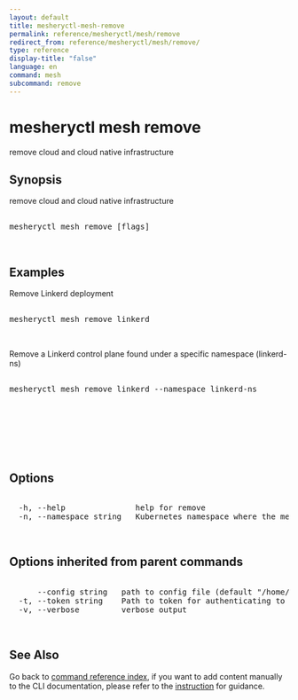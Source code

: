 ```yaml
---
layout: default
title: mesheryctl-mesh-remove
permalink: reference/mesheryctl/mesh/remove
redirect_from: reference/mesheryctl/mesh/remove/
type: reference
display-title: "false"
language: en
command: mesh
subcommand: remove
---
```


# mesheryctl mesh remove

remove cloud and cloud native infrastructure

## Synopsis

remove cloud and cloud native infrastructure
<pre class='codeblock-pre'>
<div class='codeblock'>
mesheryctl mesh remove [flags]

</div>
</pre> 

## Examples

Remove Linkerd deployment
<pre class='codeblock-pre'>
<div class='codeblock'>
mesheryctl mesh remove linkerd

</div>
</pre> 

Remove a Linkerd control plane found under a specific namespace (linkerd-ns)
<pre class='codeblock-pre'>
<div class='codeblock'>
mesheryctl mesh remove linkerd --namespace linkerd-ns

</div>
</pre> 

<pre class='codeblock-pre'>
<div class='codeblock'>
		

</div>
</pre> 

## Options

<pre class='codeblock-pre'>
<div class='codeblock'>
  -h, --help               help for remove
  -n, --namespace string   Kubernetes namespace where the mesh is deployed (default "default")

</div>
</pre>

## Options inherited from parent commands

<pre class='codeblock-pre'>
<div class='codeblock'>
      --config string   path to config file (default "/home/runner/.mesheryconfig.yaml")
  -t, --token string    Path to token for authenticating to Meshery API
  -v, --verbose         verbose output

</div>
</pre>

## See Also

Go back to [command reference index](/reference/mesheryctl/), if you want to add content manually to the CLI documentation, please refer to the [instruction](/project/contributing/contributing-cli#preserving-manually-added-documentation) for guidance.
